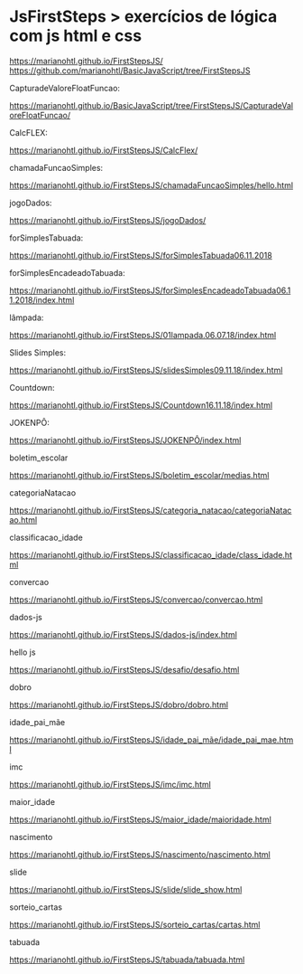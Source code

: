 # JsFirstSteps > exercícios de lógica com js html e css

https://marianohtl.github.io/FirstStepsJS/
https://github.com/marianohtl/BasicJavaScript/tree/FirstStepsJS


CapturadeValoreFloatFuncao:

https://marianohtl.github.io/BasicJavaScript/tree/FirstStepsJS/CapturadeValoreFloatFuncao/


CalcFLEX:

https://marianohtl.github.io/FirstStepsJS/CalcFlex/


chamadaFuncaoSimples:

https://marianohtl.github.io/FirstStepsJS/chamadaFuncaoSimples/hello.html


jogoDados:

https://marianohtl.github.io/FirstStepsJS/jogoDados/

forSimplesTabuada:

https://marianohtl.github.io/FirstStepsJS/forSimplesTabuada06.11.2018


forSimplesEncadeadoTabuada:

https://marianohtl.github.io/FirstStepsJS/forSimplesEncadeadoTabuada06.11.2018/index.html


lâmpada:

https://marianohtl.github.io/FirstStepsJS/01lampada.06.07.18/index.html


Slides Simples:

https://marianohtl.github.io/FirstStepsJS/slidesSimples09.11.18/index.html

Countdown:

https://marianohtl.github.io/FirstStepsJS/Countdown16.11.18/index.html

JOKENPÔ:

https://marianohtl.github.io/FirstStepsJS/JOKENPÔ/index.html



boletim_escolar

https://marianohtl.github.io/FirstStepsJS/boletim_escolar/medias.html

categoriaNatacao

https://marianohtl.github.io/FirstStepsJS/categoria_natacao/categoriaNatacao.html


classificacao_idade

https://marianohtl.github.io/FirstStepsJS/classificacao_idade/class_idade.html


convercao

https://marianohtl.github.io/FirstStepsJS/convercao/convercao.html


dados-js

https://marianohtl.github.io/FirstStepsJS/dados-js/index.html

hello js

https://marianohtl.github.io/FirstStepsJS/desafio/desafio.html

dobro

https://marianohtl.github.io/FirstStepsJS/dobro/dobro.html

idade_pai_mãe

https://marianohtl.github.io/FirstStepsJS/idade_pai_mãe/idade_pai_mae.html

imc

https://marianohtl.github.io/FirstStepsJS/imc/imc.html

maior_idade

https://marianohtl.github.io/FirstStepsJS/maior_idade/maioridade.html

nascimento

https://marianohtl.github.io/FirstStepsJS/nascimento/nascimento.html


slide

https://marianohtl.github.io/FirstStepsJS/slide/slide_show.html

sorteio_cartas

https://marianohtl.github.io/FirstStepsJS/sorteio_cartas/cartas.html

tabuada

https://marianohtl.github.io/FirstStepsJS/tabuada/tabuada.html

